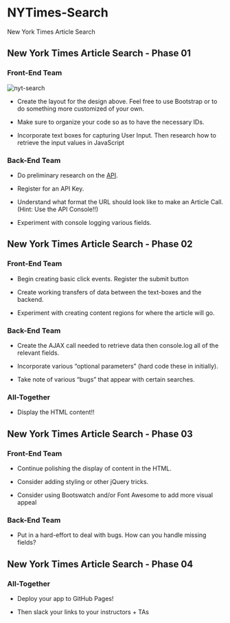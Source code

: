 # NYTimes-Search
New York Times Article Search

## New York Times Article Search - Phase 01

### Front-End Team
![nyt-search](Images/nyt.png)

* Create the layout for the design above. Feel free to use Bootstrap or to do something more customized of your own.

* Make sure to organize your code so as to have the necessary IDs.

* Incorporate text boxes for capturing User Input. Then research how to retrieve the input values in JavaScript

### Back-End Team

* Do preliminary research on the [API](http://developer.nytimes.com/article_search_v2.json).

* Register for an API Key.

* Understand what format the URL should look like to make an Article Call. (Hint: Use the API Console!!)

* Experiment with console logging various fields.

## New York Times Article Search - Phase 02

### Front-End Team

* Begin creating basic click events. Register the submit button

* Create working transfers of data between the text-boxes and the backend.

* Experiment with creating content regions for where the article will go.

### Back-End Team

* Create the AJAX call needed to retrieve data then console.log all of the relevant fields.

* Incorporate various “optional parameters” (hard code these in initially).

* Take note of various “bugs” that appear with certain searches.

### All-Together

* Display the HTML content!!

## New York Times Article Search - Phase 03

### Front-End Team

* Continue polishing the display of content in the HTML.

* Consider adding styling or other jQuery tricks.

* Consider using Bootswatch and/or Font Awesome to add more visual appeal

### Back-End Team

* Put in a hard-effort to deal with bugs. How can you handle missing fields?

## New York Times Article Search - Phase 04

### All-Together

* Deploy your app to GitHub Pages!

* Then slack your links to your instructors + TAs
